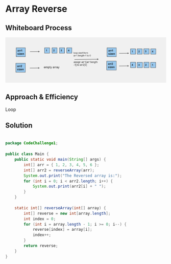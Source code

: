 # Array Reverse 



## Whiteboard Process
![Alt text](cc1.png)

## Approach & Efficiency
Loop


## Solution
```java 

package CodeChallenge1;

public class Main {
    public static void main(String[] args) {
        int[] arr = { 1, 2, 3, 4, 5, 6 };
        int[] arr2 = reverseArray(arr);
        System.out.print("The Reversed array is:");
        for (int i = 0; i < arr2.length; i++) {
            System.out.print(arr2[i] + " ");
        }
    }

    static int[] reverseArray(int[] array) {
        int[] reverse = new int[array.length];
        int index = 0;
        for (int i = array.length - 1; i >= 0; i--) {
            reverse[index] = array[i];
            index++;
        }
        return reverse;
    }
}
```